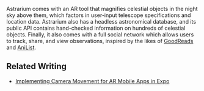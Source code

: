 Astrarium comes with an AR tool that magnifies celestial objects in the night sky above them, which factors in user-input telescope specifications and location data. Astrarium also has a headless astronomical database, and its public API contains hand-checked information on hundreds of celestial objects. Finally, it also comes with a full social network which allows users to track, share, and view observations, inspired by the likes of [GoodReads](https://www.goodreads.com) and [AniList](https://anilist.co).

## Related Writing
- [Implementing Camera Movement for AR Mobile Apps in Expo](/writing/implementing-camera-movement-for-mobile-ar-applications-in-expo)